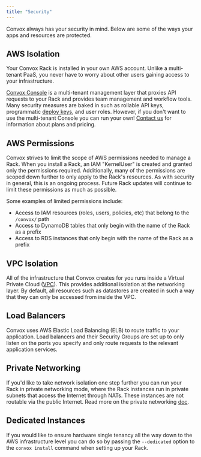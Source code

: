 ```yaml
---
title: "Security"
---
```


Convox always has your security in mind. Below are some of the ways your apps and resources are protected.

## AWS Isolation

Your Convox Rack is installed in your own AWS account. Unlike a multi-tenant PaaS, you never have to worry about other users gaining access to your infrastructure.

[Convox Console](https://console.convox.com) is a multi-tenant management layer that proxies API requests to your Rack and provides team management and workflow tools. Many security measures are baked in such as rollable API keys, programmatic [deploy keys](/docs/deploy-keys), and user roles. However, if you don't want to use the multi-tenant Console you can run your own! [Contact us](mailto:support@convox.com) for information about plans and pricing.

## AWS Permissions

Convox strives to limit the scope of AWS permissions needed to manage a Rack. When you install a Rack, an IAM "KernelUser" is created and granted only the permissions required. Additionally, many of the permissions are scoped down further to only apply to the Rack's resources. As with security in general, this is an ongoing process. Future Rack updates will continue to limit these permissions as much as possible.

Some examples of limited permissions include:
- Access to IAM resources (roles, users, policies, etc) that belong to the `/convox/` path
- Access to DynamoDB tables that only begin with the name of the Rack as a prefix
- Access to RDS instances that only begin with the name of the Rack as a prefix

## VPC Isolation

All of the infrastructure that Convox creates for you runs inside a Virtual Private Cloud ([VPC](https://aws.amazon.com/vpc/)). This provides additional isolation at the networking layer. By default, all resources such as datastores are created in such a way that they can only be accessed from inside the VPC.

## Load Balancers

Convox uses AWS Elastic Load Balancing (ELB) to route traffic to your application. Load balancers and their Security Groups are set up to only listen on the ports you specify and only route requests to the relevant application services.

## Private Networking

If you'd like to take network isolation one step further you can run your Rack in private networking mode, where the Rack instances run in private subnets that access the Internet through NATs. These instances are not routable via the public Internet. Read more on the private networking [doc](/docs/private-networking/).

## Dedicated Instances

If you would like to ensure hardware single tenancy all the way down to the AWS infrastructure level you can do so by passing the `--dedicated` option to the `convox install` command when setting up your Rack.
